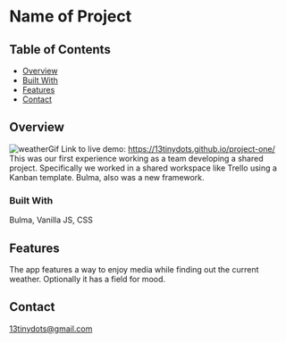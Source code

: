 # Name of Project

## Table of Contents

- [Overview](#overview)
- [Built With](#built-with)
- [Features](#features)
- [Contact](#contact)


## Overview

![weatherGif](https://user-images.githubusercontent.com/79337638/122838691-38967080-d2bc-11eb-8260-16d3021eaa27.jpeg)
Link to live demo: https://13tinydots.github.io/project-one/
This was our first experience working as a team developing a shared project.
Specifically we worked in a shared workspace like Trello using a Kanban template.  Bulma, also was a new framework.


### Built With

Bulma, Vanilla JS, CSS

## Features

The app features a way to enjoy media while finding out the current weather.  Optionally it has a field for mood.

## Contact
13tinydots@gmail.com

